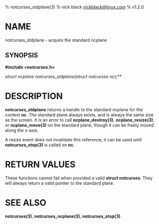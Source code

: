 % notcurses_stdplane(3)
% nick black <nickblack@linux.com>
% v1.2.0

# NAME

notcurses_stdplane - acquire the standard ncplane

## SYNOPSIS

**#include <notcurses.h>**

**struct ncplane* notcurses_stdplane(struct notcurses* nc);**

# DESCRIPTION

**notcurses_stdplane** returns a handle to the standard ncplane for the context
**nc**. The standard plane always exists, and is always the same size as the
screen. It is an error to call **ncplane_destroy(3)**, **ncplane_resize(3)**,
or **ncplane_move(3)** on the standard plane, though it can be freely moved
along the z-axis.

A resize event does not invalidate this reference; it can be used until
**notcurses_stop(3)** is called on **nc**.

# RETURN VALUES

These functions cannot fail when provided a valid **struct notcurses**. They
will always return a valid pointer to the standard plane.

# SEE ALSO

**notcurses(3)**, **notcurses_ncplane(3)**, **notcurses_stop(3)**
